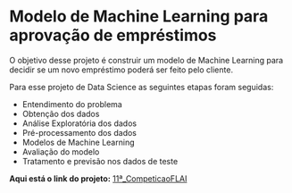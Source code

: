 # Modelo de Machine Learning para aprovação de empréstimos
O objetivo desse projeto é construir um modelo de Machine Learning para decidir se um novo empréstimo poderá ser feito pelo cliente.

Para esse projeto de Data Science as seguintes etapas foram seguidas:

* Entendimento do problema
* Obtenção dos dados
* Análise Exploratória dos dados
* Pré-processamento dos dados
* Modelos de Machine Learning
* Avaliação do modelo
* Tratamento e previsão nos dados de teste

**Aqui está o link do projeto:** [11ª_CompeticaoFLAI](https://github.com/JosenildoJunior/Competicao_ML/blob/main/11%C2%AA_CompeticaoFLAI.ipynb
)
